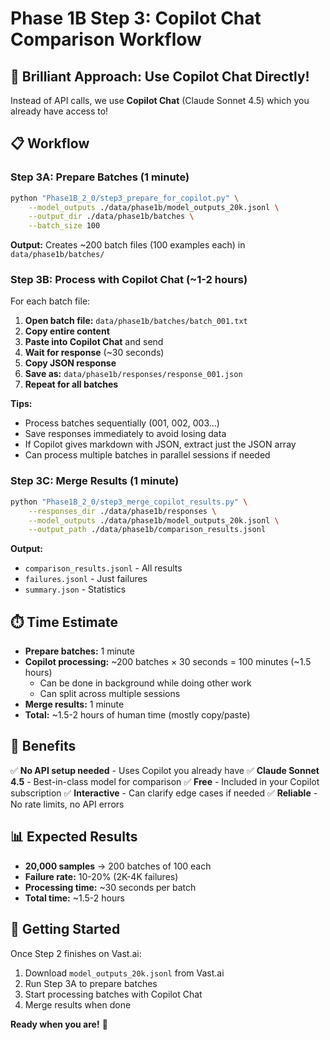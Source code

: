 # Phase 1B Step 3: Copilot Chat Comparison Workflow

## 🎯 Brilliant Approach: Use Copilot Chat Directly!

Instead of API calls, we use **Copilot Chat** (Claude Sonnet 4.5) which you already have access to!

## 📋 Workflow

### Step 3A: Prepare Batches (1 minute)

```bash
python "Phase1B_2_0/step3_prepare_for_copilot.py" \
    --model_outputs ./data/phase1b/model_outputs_20k.jsonl \
    --output_dir ./data/phase1b/batches \
    --batch_size 100
```

**Output:** Creates ~200 batch files (100 examples each) in `data/phase1b/batches/`

### Step 3B: Process with Copilot Chat (~1-2 hours)

For each batch file:

1. **Open batch file:** `data/phase1b/batches/batch_001.txt`
2. **Copy entire content**
3. **Paste into Copilot Chat** and send
4. **Wait for response** (~30 seconds)
5. **Copy JSON response** 
6. **Save as:** `data/phase1b/responses/response_001.json`
7. **Repeat for all batches**

**Tips:**
- Process batches sequentially (001, 002, 003...)
- Save responses immediately to avoid losing data
- If Copilot gives markdown with JSON, extract just the JSON array
- Can process multiple batches in parallel sessions if needed

### Step 3C: Merge Results (1 minute)

```bash
python "Phase1B_2_0/step3_merge_copilot_results.py" \
    --responses_dir ./data/phase1b/responses \
    --model_outputs ./data/phase1b/model_outputs_20k.jsonl \
    --output_path ./data/phase1b/comparison_results.jsonl
```

**Output:** 
- `comparison_results.jsonl` - All results
- `failures.jsonl` - Just failures
- `summary.json` - Statistics

## ⏱️ Time Estimate

- **Prepare batches:** 1 minute
- **Copilot processing:** ~200 batches × 30 seconds = 100 minutes (~1.5 hours)
  - Can be done in background while doing other work
  - Can split across multiple sessions
- **Merge results:** 1 minute
- **Total:** ~1.5-2 hours of human time (mostly copy/paste)

## 🎯 Benefits

✅ **No API setup needed** - Uses Copilot you already have
✅ **Claude Sonnet 4.5** - Best-in-class model for comparison
✅ **Free** - Included in your Copilot subscription
✅ **Interactive** - Can clarify edge cases if needed
✅ **Reliable** - No rate limits, no API errors

## 📊 Expected Results

- **20,000 samples** → 200 batches of 100 each
- **Failure rate:** 10-20% (2K-4K failures)
- **Processing time:** ~30 seconds per batch
- **Total time:** ~1.5-2 hours

## 🚀 Getting Started

Once Step 2 finishes on Vast.ai:

1. Download `model_outputs_20k.jsonl` from Vast.ai
2. Run Step 3A to prepare batches
3. Start processing batches with Copilot Chat
4. Merge results when done

**Ready when you are!** 🎉
